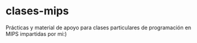 # clases-mips
Prácticas y material de apoyo para clases particulares de programación en MIPS impartidas por mi:)
